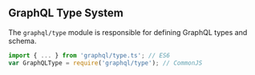 ## GraphQL Type System

The `graphql/type` module is responsible for defining GraphQL types and schema.

```js
import { ... } from 'graphql/type.ts'; // ES6
var GraphQLType = require('graphql/type'); // CommonJS
```
